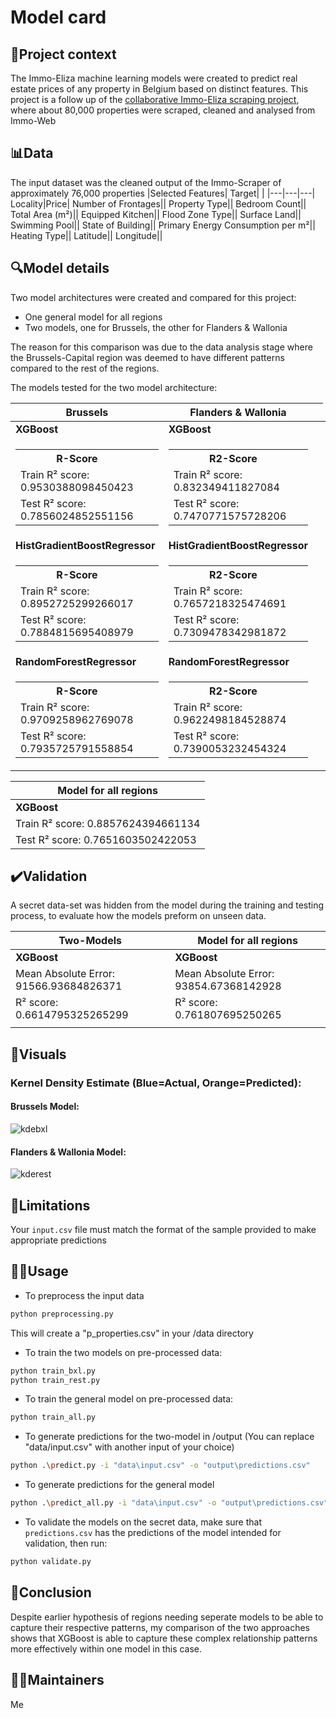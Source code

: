 # Model card

## 🏡Project context

The Immo-Eliza machine learning models were created to predict real estate prices of any property in Belgium based on distinct features. This project is a follow up of  the [collaborative Immo-Eliza scraping project](https://github.com/sahar-mahmoudi/immo-eliza-goats), where about 80,000 properties were scraped, cleaned and analysed from Immo-Web
## 📊Data

The input dataset was the cleaned output of the Immo-Scraper of approximately 76,000 properties
|Selected Features| Target| |
|---|---|---|
Locality|Price|
Number of Frontages||
Property Type||
Bedroom Count||
Total Area (m²)||
Equipped Kitchen||
Flood Zone Type||
Surface Land||
Swimming Pool||
State of Building||
Primary Energy Consumption per m²||
Heating Type||
Latitude||
Longitude||
## 🔍Model details

Two model architectures were created and compared for this project:
- One general model for all regions
- Two models, one for Brussels, the other for Flanders & Wallonia

The reason for this comparison was due to the data analysis stage where the Brussels-Capital region was deemed to have different patterns compared to the rest of the regions.

The models tested for the two model architecture:

|Brussels|Flanders & Wallonia||
|--|--|--|
|**XGBoost**|**XGBoost**||
|<table> <tr><th>R-Score</th><tr><td>Train R² score: 0.9530388098450423
Test R² score: 0.7856024852551156</tr> </table>| <table> <tr><th>R2-Score</th></tr><tr><td>Train R² score: 0.832349411827084
Test R² score: 0.7470771575728206</td></tr> </table>|
|**HistGradientBoostRegressor**|**HistGradientBoostRegressor**||
|<table> <tr><th>R-Score</th><tr><td>Train R² score: 0.8952725299266017
Test R² score: 0.7884815695408979</td></tr> </table>| <table> <tr><th>R2-Score</th></tr><tr><td>Train R² score: 0.7657218325474691
Test R² score: 0.7309478342981872</td></tr> </table>|
|**RandomForestRegressor**|**RandomForestRegressor**||
|<table> <tr><th>R-Score</th></tr><tr><td>Train R² score: 0.9709258962769078
Test R² score: 0.7935725791558854</td></tr> </table>| <table> <tr><th>R2-Score</th></tr><tr><td>Train R² score: 0.9622498184528874
Test R² score: 0.7390053232454324</td></tr> </table>|


|Model for all regions|
|--|
|**XGBoost**|
|Train R² score: 0.8857624394661134
Test R² score: 0.7651603502422053|

## ✔️Validation
A secret data-set was hidden from the model during the training and testing process, to evaluate how the models preform on unseen data.

|Two-Models|Model for all regions|
|--|--|
|**XGBoost**|**XGBoost**|
|Mean Absolute Error: 91566.93684826371|Mean Absolute Error: 93854.67368142928
|R² score: 0.6614795325265299|R² score: 0.761807695250265|
|||

## 🎨Visuals

### Kernel Density Estimate (Blue=Actual, Orange=Predicted):
#### Brussels Model:
![kdebxl](https://i.ibb.co/VmZRgfm/image.png)
#### Flanders & Wallonia Model:
![kderest](https://i.ibb.co/NpHd1pk/image.png)

## 🚫Limitations

Your ```input.csv``` file must match the format of the sample provided to make appropriate predictions

## 👩‍💻Usage
- To preprocess the input data 

```bash
python preprocessing.py
```
This will create a "p_properties.csv" in your /data directory

- To train the two models on pre-processed data:

```bash
python train_bxl.py
python train_rest.py
```
- To train the general model on pre-processed data:
```bash
python train_all.py
```
- To generate predictions for the two-model in /output (You can replace "data/input.csv" with another input of your choice)

```bash
python .\predict.py -i "data\input.csv" -o "output\predictions.csv"
```
- To generate predictions for the general model
```bash
python .\predict_all.py -i "data\input.csv" -o "output\predictions.csv"
```

- To validate the models on the secret data, make sure that ```predictions.csv``` has the predictions of the model intended for validation, then run:

```bash
python validate.py
```

## 🎉Conclusion
Despite earlier hypothesis of regions needing seperate models to be able to capture their respective patterns, my comparison of the two approaches shows that XGBoost is able to capture these complex relationship patterns more effectively within one model in this case.
## 👨‍💼Maintainers

Me